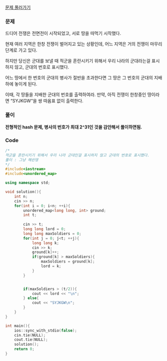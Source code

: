 [문제 풀러가기](https://www.acmicpc.net/problem/1270)

### 문제
드디어 전쟁은 전면전이 시작되었고, 서로 땅을 따먹기 시작했다.

현재 여러 지역은 한창 전쟁이 벌어지고 있는 상황인데, 어느 지역은 거의 전쟁이 마무리 단계로 가고 있다.

하지만 당신은 군대를 보낼 때 적군을 혼란시키기 위해서 우리 나라의 군대라는걸 표시하지 않고, 군대의 번호로 표시했다.

어느 땅에서 한 번호의 군대의 병사가 절반을 초과한다면 그 땅은 그 번호의 군대의 지배하에 놓이게 된다.

이때, 각 땅들을 지배한 군대의 번호를 출력하여라. 만약, 아직 전쟁이 한창중인 땅이라면 “SYJKGW”을 쌍 따옴표 없이 출력한다.
### 풀이

**전형적인 hash 문제, 병사의 번호가 최대 2^31인 것을 감안해서 풀이하면됨.**

### Code
```cpp
/*
적군을 혼란시키기 위해서 우리 나라 군대인걸 표시하지 않고 군대의 번호로 표시했다.
풀이 : 그냥 해쉰뎅
*/
#include<iostream>
#include<unordered_map>

using namespace std;

void solution(){
    int n;
    cin >> n;
    for(int i = 0; i<n; ++i){
        unordered_map<long long, int> ground;
        int t;
        
        cin >> t;
        long long lord = 0;
        long long maxSoldiers = 0;
        for(int j = 0; j<t; ++j){
            long long k;
            cin >> k;
            ground[k]++;
            if(ground[k] > maxSoldiers){
                maxSoldiers = ground[k];
                lord = k;
            }
        }


        if(maxSoldiers > (t/2)){
            cout << lord << "\n";
        } else{
            cout << "SYJKGW\n";
        }
    }
}

int main(){
    ios::sync_with_stdio(false);
    cin.tie(NULL);
    cout.tie(NULL);
    solution();
    return 0;
}
```